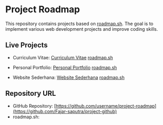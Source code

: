 # Project Roadmap

This repository contains projects based on [roadmap.sh](https://roadmap.sh/projects/single-page-cv). The goal is to implement various web development projects and improve coding skills.

## Live Projects

-   Curriculum Vitae: [Curriculum Vitae](https://github.com/Fajar-saputra/project-github/tree/main/curriculum-vitae-sederhana) [roadmap.sh](https://roadmap.sh/projects/curriculum-vitae)

-   Personal Portfolio: [Personal Portfolio](https://github.com/Fajar-saputra/project-roadmap/tree/main/03-personal-portfolio) [roadmap.sh](https://roadmap.sh/projects/portfolio-website)

-   Website Sederhana: [Website Sederhana](https://github.com/Fajar-saputra/project-roadmap/tree/main/02-website%20sederhana) [roadmap.sh](https://roadmap.sh/projects/basic-html-website)

## Repository URL
-   GitHub Repository: [https://github.com/username/project-roadmap](https://github.com/Fajar-saputra/project-github)
-   roadmap.sh: 

